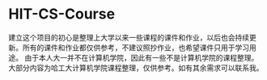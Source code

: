 # HIT-CS-Course
建立这个项目的初心是整理上大学以来一些课程的课件和作业，以后也会持续更新。所有的课件和作业都仅供参考，不建议照抄作业，也希望课件只用于学习用途。
由于本人大一并不在计算机学院，因此有一些不是计算机学院的课程整理。大部分内容为哈工大计算机学院课程整理，仅供参考。如有其余需求可以联系我。
